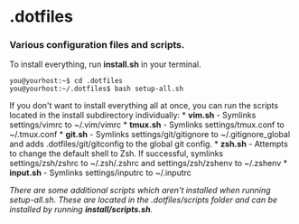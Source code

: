 # .dotfiles

### Various configuration files and scripts.

To install everything, run **install.sh** in your terminal.

```console
you@yourhost:~$ cd .dotfiles
you@yourhost:~/.dotfiles$ bash setup-all.sh
```

If you don't want to install everything all at once, you can run the scripts 
located in the install subdirectory individually:
    * **vim.sh**   - Symlinks settings/vimrc to ~/.vim/vimrc
    * **tmux.sh**  - Symlinks settings/tmux.conf to ~/.tmux.conf
    * **git.sh**   - Symlinks settings/git/gitignore to ~/.gitignore_global 
                     and adds .dotfiles/git/gitconfig to the global git config.
    * **zsh.sh**   - Attempts to change the default shell to Zsh. 
                     If successful, symlinks settings/zsh/zshrc to ~/.zsh/.zshrc 
                     and settings/zsh/zshenv to ~/.zshenv
    * **input.sh** - Symlinks settings/inputrc to ~/.inputrc

_There are some additional scripts which aren't installed when running setup-all.sh. 
These are located in the .dotfiles/scripts folder and can be installed by running_ **_install/scripts.sh_**_._

